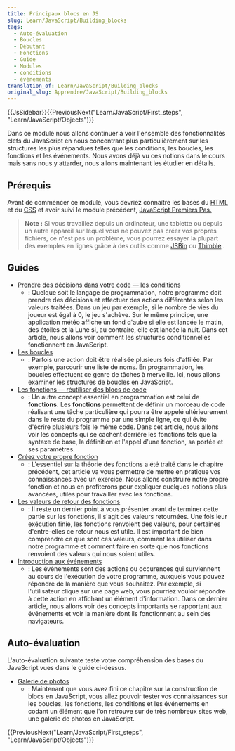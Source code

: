 ```yaml
---
title: Principaux blocs en JS
slug: Learn/JavaScript/Building_blocks
tags:
  - Auto-évaluation
  - Boucles
  - Débutant
  - Fonctions
  - Guide
  - Modules
  - conditions
  - évènements
translation_of: Learn/JavaScript/Building_blocks
original_slug: Apprendre/JavaScript/Building_blocks
---
```


{{JsSidebar}}{{PreviousNext("Learn/JavaScript/First_steps", "Learn/JavaScript/Objects")}}

Dans ce module nous allons continuer à voir l'ensemble des fonctionnalités clefs du JavaScript en nous concentrant plus particulièrement sur les structures les plus répandues telles que les conditions, les boucles, les fonctions et les événements. Nous avons déjà vu ces notions dans le cours mais sans nous y attarder, nous allons maintenant les étudier en détails.

## Prérequis

Avant de commencer ce module, vous devriez connaître les bases du [HTML](/fr/Apprendre/HTML/Introduction_%C3%A0_HTML) et du [CSS](/fr/Apprendre/CSS/Introduction_%C3%A0_CSS) et avoir suivi le module précédent, [JavaScript Premiers Pas.](/fr/docs/Learn/JavaScript/First_steps)

> **Note :** Si vous travaillez depuis un ordinateur, une tablette ou depuis un autre appareil sur lequel vous ne pouvez pas créer vos propres fichiers, ce n'est pas un problème, vous pourrez essayer la plupart des exemples en lignes grâce à des outils comme [JSBin](http://jsbin.com/) ou [Thimble](https://thimble.mozilla.org/) .

## Guides

- [Prendre des décisions dans votre code — les conditions](/fr/docs/Learn/JavaScript/Building_blocks/conditionals)
  - : Quelque soit le langage de programmation, notre programme doit prendre des décisions et effectuer des actions différentes selon les valeurs traitées. Dans un jeu par exemple, si le nombre de vies du joueur est égal à 0, le jeu s'achève. Sur le même principe, une application météo affiche un fond d'aube si elle est lancée le matin, des étoiles et la Lune si, au contraire, elle est lancée la nuit. Dans cet article, nous allons voir comment les structures conditionnelles fonctionnent en JavaScript.
- [Les boucles](/fr/Apprendre/JavaScript/Building_blocks/Looping_code)
  - : Parfois une action doit être réalisée plusieurs fois d'affilée. Par exemple, parcourir une liste de noms. En programmation, les boucles effectuent ce genre de tâches à merveille. Ici, nous allons examiner les structures de boucles en JavaScript.
- [Les fonctions — réutiliser des blocs de code](/fr/docs/Learn/JavaScript/Building_blocks/Functions)
  - : Un autre concept essentiel en programmation est celui de **fonctions.** Les **fonctions** permettent de définir un morceau de code réalisant une tâche particulière qui pourra être appelé ultérieurement dans le reste du programme par une simple ligne, ce qui évite d'écrire plusieurs fois le même code. Dans cet article, nous allons voir les concepts qui se cachent derrière les fonctions tels que la syntaxe de base, la définition et l'appel d'une fonction, sa portée et ses paramètres.
- [Créez votre propre fonction](/fr/Apprendre/JavaScript/Building_blocks/Build_your_own_function)
  - : L'essentiel sur la théorie des fonctions a été traité dans le chapitre précédent, cet article va vous permettre de mettre en pratique vos connaissances avec un exercice. Nous allons construire notre propre fonction et nous en profiterons pour expliquer quelques notions plus avancées, utiles pour travailler avec les fonctions.
- [Les valeurs de retour des fonctions](/fr/docs/Learn/JavaScript/Building_blocks/Return_values)
  - : Il reste un dernier point à vous présenter avant de terminer cette partie sur les fonctions, il s'agit des valeurs retournées. Une fois leur exécution finie, les fonctions renvoient des valeurs, pour certaines d'entre-elles ce retour nous est utile. Il est important de bien comprendre ce que sont ces valeurs, comment les utiliser dans notre programme et comment faire en sorte que nos fonctions renvoient des valeurs qui nous soient utiles.
- [Introduction aux événements](/fr/docs/Learn/JavaScript/Building_blocks/Events)
  - : Les événements sont des actions ou occurences qui surviennent au cours de l'exécution de votre programme, auxquels vous pouvez répondre de la manière que vous souhaitez. Par exemple, si l'utilisateur clique sur une page web, vous pourriez vouloir répondre à cette action en affichant un élément d'information. Dans ce dernier article, nous allons voir des concepts importants se rapportant aux événements et voir la manière dont ils fonctionnent au sein des navigateurs.

## Auto-évaluation

L'auto-évaluation suivante teste votre compréhension des bases du JavaScript vues dans le guide ci-dessus.

- [Galerie de photos](/fr/docs/Learn/JavaScript/Building_blocks/Image_gallery)
  - : Maintenant que vous avez fini ce chapitre sur la construction de blocs en JavaScript, vous allez pouvoir tester vos connaissances sur les boucles, les fonctions, les conditions et les événements en codant un élément que l'on retrouve sur de très nombreux sites web, une galerie de photos en JavaScript.

{{PreviousNext("Learn/JavaScript/First_steps", "Learn/JavaScript/Objects")}}
